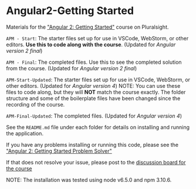 # Angular2-Getting Started
Materials for the ["Angular 2: Getting Started"](http://bit.ly/Angular2-GettingStarted) course on Pluralsight.

`APM - Start`: The starter files set up for use in VSCode, WebStorm, or other editors. **Use this to code along with the course**. (Updated for <i>Angular version 2 final</i>)

`APM - Final`: The completed files. Use this to see the completed solution from the course. (Updated for <i>Angular version 2 final</i>)

`APM-Start-Updated`: The starter files set up for use in VSCode, WebStorm, or other editors. (Updated for <i>Angular version 4</i>) NOTE: You can use these files to code along, but they will **NOT** match the course exactly. The folder structure and some of the boilerplate files have been changed since the recording of the course.

`APM-Final-Updated`: The completed files. (Updated for <i>Angular version 4</i>)

See the `README.md` file under each folder for details on installing and running the application.

If you have any problems installing or running this code, please see the ["Angular 2: Getting Started Problem Solver"](http://blogs.msmvps.com/deborahk/angular-2-getting-started-problem-solver/)

If that does not resolve your issue, please post to the [discussion board for the course](https://app.pluralsight.com/library/courses/angular-2-getting-started-update/discussion)

NOTE: The installation was tested using node v6.5.0 and npm 3.10.6.
